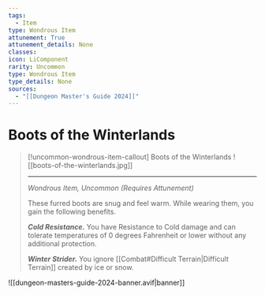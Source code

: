```yaml
---
tags:
  - Item
type: Wondrous Item
attunement: True
attunement_details: None
classes:
icon: LiComponent
rarity: Uncommon
type: Wondrous Item
type_details: None
sources: 
  - "[[Dungeon Master's Guide 2024]]"
---
```

# Boots of the Winterlands
>[!uncommon-wondrous-item-callout] Boots of the Winterlands
>![[boots-of-the-winterlands.jpg]]
>
>- - -
>_Wondrous Item, Uncommon (Requires Attunement)_
>
>These furred boots are snug and feel warm. While wearing them, you gain the following benefits.
>
>**_Cold Resistance._** You have Resistance to Cold damage and can tolerate temperatures of 0 degrees Fahrenheit or lower without any additional protection.
>
>**_Winter Strider._** You ignore [[Combat#Difficult Terrain\|Difficult Terrain]] created by ice or snow.
>


![[dungeon-masters-guide-2024-banner.avif|banner]]